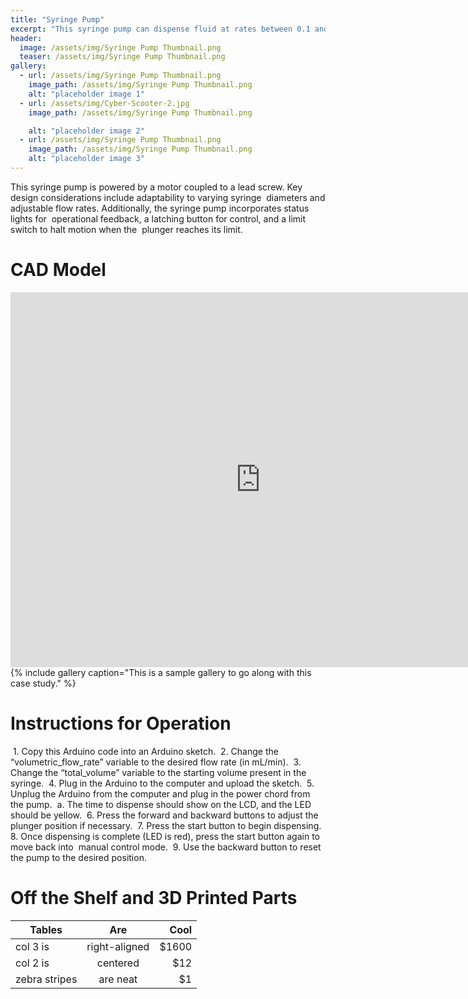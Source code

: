 ```yaml
---
title: "Syringe Pump"
excerpt: "This syringe pump can dispense fluid at rates between 0.1 and 10.7‬‭ mL/min"
header:
  image: /assets/img/Syringe Pump Thumbnail.png
  teaser: /assets/img/Syringe Pump Thumbnail.png
gallery:
  - url: /assets/img/Syringe Pump Thumbnail.png
    image_path: /assets/img/Syringe Pump Thumbnail.png
    alt: "placeholder image 1"
  - url: /assets/img/Cyber-Scooter-2.jpg
    image_path: /assets/img/Syringe Pump Thumbnail.png

    alt: "placeholder image 2"
  - url: /assets/img/Syringe Pump Thumbnail.png
    image_path: /assets/img/Syringe Pump Thumbnail.png
    alt: "placeholder image 3"
---
```


 This syringe‬‭ pump‬‭ is powered‬‭ by‬‭ a‬‭ motor‬ coupled‬‭ to‬‭ a‬‭ lead‬‭ screw.‬‭ Key‬‭ design‬‭ considerations‬‭ include‬‭ adaptability‬‭ to‬‭ varying‬‭ syringe‬
‭ diameters‬‭ and‬‭ adjustable‬‭ flow‬‭ rates.‬‭ Additionally,‬‭ the‬‭ syringe‬‭ pump‬‭ incorporates‬‭ status‬‭ lights‬‭ for‬
‭ operational‬‭ feedback,‬‭ a‬‭ latching‬‭ button‬‭ for‬‭ control,‬‭ and‬‭ a‬‭ limit‬‭ switch‬‭ to‬‭ halt‬‭ motion‬‭ when‬‭ the‬
‭ plunger reaches its limit.

# CAD Model

<iframe src="https://vanderbilt643.autodesk360.com/shares/public/SH286ddQT78850c0d8a4e35ce33e8ec6886a?mode=embed" width="800" height="600" allowfullscreen="true" webkitallowfullscreen="true" mozallowfullscreen="true"  frameborder="0"></iframe>
{% include gallery caption="This is a sample gallery to go along with this case study." %}

# Instructions for Operation

‭ 1.‬‭ Copy this Arduino code into an Arduino sketch.‬
‭ 2.‬‭ Change the “volumetric_flow_rate” variable to the desired flow rate (in mL/min).‬
‭ 3.‬‭ Change the “total_volume” variable to the starting volume present in the syringe.‬
‭ 4.‬‭ Plug in the Arduino to the computer and upload the sketch.‬
‭ 5.‬‭ Unplug the Arduino from the computer and plug in the power chord from the pump.‬
‭ a.‬‭ The time to dispense should show on the LCD, and the LED should be yellow.‬
‭ 6.‬‭ Press the forward and backward buttons to adjust the plunger position if necessary.‬
‭ 7.‬‭ Press the start button to begin dispensing.‬
‭ 8.‬‭ Once‬‭ dispensing‬‭ is‬‭ complete‬‭ (LED‬‭ is‬‭ red),‬‭ press‬‭ the‬‭ start‬‭ button‬‭ again‬‭ to‬‭ move‬‭ back‬‭ into‬
‭ manual control mode.‬
‭ 9.‬‭ Use the backward button to reset the pump to the desired position.‬

# Off the Shelf and 3D Printed Parts

| Tables        | Are           | Cool  |
| ------------- |:-------------:| -----:|
| col 3 is      | right-aligned | $1600 |
| col 2 is      | centered      |   $12 |
| zebra stripes | are neat      |    $1 |
‭
